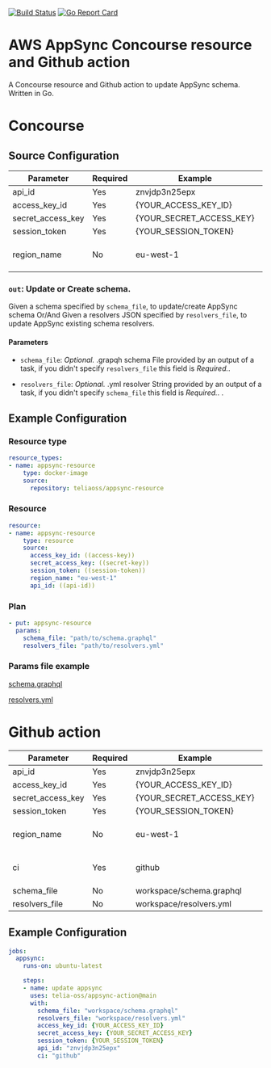 [![Build Status](https://travis-ci.org/telia-oss/appsync-resource.svg?branch=master)](https://travis-ci.org/telia-oss/appsync-resource)
[![Go Report Card](https://goreportcard.com/badge/github.com/telia-oss/appsync-resource)](https://goreportcard.com/report/github.com/telia-oss/appsync-resource)

# AWS AppSync Concourse resource and Github action

A Concourse resource and Github action to update AppSync schema. Written in Go.

# Concourse 

## Source Configuration

| Parameter          | Required      | Example                  | Description
| ------------------ | ------------- | -------------            | ------------------------------ |
| api_id             | Yes           | znvjdp3n25epx            |                                |
| access_key_id      | Yes           | {YOUR_ACCESS_KEY_ID}     |                                |
| secret_access_key  | Yes           | {YOUR_SECRET_ACCESS_KEY} |                                |
| session_token      | Yes           | {YOUR_SESSION_TOKEN}     |                                |
| region_name        | No            | eu-west-1                | AWS region DEFAULT: eu-west-1  |

### `out`: Update or Create schema.

Given a schema specified by `schema_file`, to update/create AppSync  schema Or/And Given a resolvers JSON specified by `resolvers_file`, to update AppSync existing schema resolvers.

#### Parameters

* `schema_file`: *Optional.* .grapqh schema File provided by an output of a task, if you didn't specify `resolvers_file` this field is *Required.*.

* `resolvers_file`: *Optional.* .yml resolver String provided by an output of a task, if you didn't specify `schema_file` this field is *Required.*.
.

## Example Configuration

### Resource type

``` yaml
resource_types:
- name: appsync-resource
    type: docker-image
    source:
      repository: teliaoss/appsync-resource
```

### Resource

``` yaml
resource:
- name: appsync-resource
    type: resource
    source:
      access_key_id: ((access-key))
      secret_access_key: ((secret-key))
      session_token: ((session-token))
      region_name: "eu-west-1"
      api_id: ((api-id))
```

### Plan

``` yaml
- put: appsync-resource
  params: 
    schema_file: "path/to/schema.graphql"
    resolvers_file: "path/to/resolvers.yml"
```

### Params file example

[schema.graphql](https://github.com/telia-oss/appsync-resource/blob/master/schema.graphql)

[resolvers.yml](https://github.com/telia-oss/appsync-resource/blob/master/resolvers.yml)


# Github action

| Parameter          | Required      | Example                  | Description
| ------------------ | ------------- | -------------            | ------------------------------ |
| api_id             | Yes           | znvjdp3n25epx            |                                |
| access_key_id      | Yes           | {YOUR_ACCESS_KEY_ID}     |                                |
| secret_access_key  | Yes           | {YOUR_SECRET_ACCESS_KEY} |                                |
| session_token      | Yes           | {YOUR_SESSION_TOKEN}     |                                |
| region_name        | No            | eu-west-1                | AWS region DEFAULT: eu-west-1  |
| ci                 | Yes           | github                   | It should be set to github     |
| schema_file        | No            | workspace/schema.graphql |                                |
| resolvers_file     | No            | workspace/resolvers.yml  |                                |

## Example Configuration

``` yaml
jobs:
  appsync:
    runs-on: ubuntu-latest

    steps:
    - name: update appsync
      uses: telia-oss/appsync-action@main
      with:
        schema_file: "workspace/schema.graphql"
        resolvers_file: "workspace/resolvers.yml"
        access_key_id: {YOUR_ACCESS_KEY_ID}  
        secret_access_key: {YOUR_SECRET_ACCESS_KEY} 
        session_token: {YOUR_SESSION_TOKEN}  
        api_id: "znvjdp3n25epx"
        ci: "github"
```